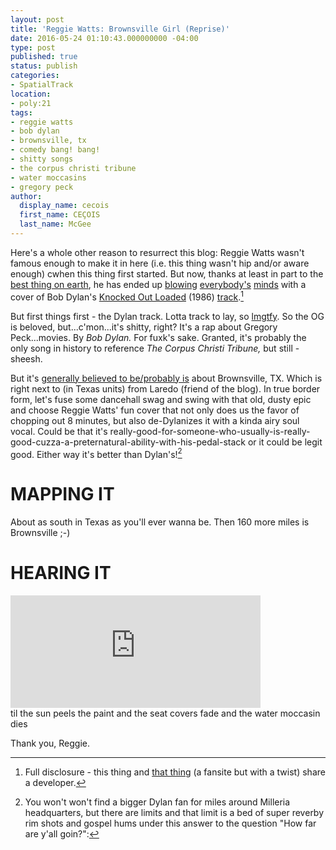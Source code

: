 ```yaml
---
layout: post
title: 'Reggie Watts: Brownsville Girl (Reprise)'
date: 2016-05-24 01:10:43.000000000 -04:00
type: post
published: true
status: publish
categories:
- SpatialTrack
location:
- poly:21
tags:
- reggie watts
- bob dylan
- brownsville, tx
- comedy bang! bang!
- shitty songs
- the corpus christi tribune
- water moccasins
- gregory peck
author:
  display_name: cecois
  first_name: CEÇOIS
  last_name: McGee
---
```


Here's a whole other reason to resurrect this blog: Reggie Watts wasn't famous enough to make it in here (i.e. this thing wasn't hip and/or aware enough) cwhen this thing first started. But now, thanks at least in part to the [best thing on earth](http://www.earwolf.com/show/comedy-bang-bang/), he has ended up [blowing](http://consequenceofsound.net/2014/03/listen-reggie-watts-covers-bob-dylans-brownsville-girl/) [everybody's](http://www.spin.com/2014/03/reggie-watts-cover-bob-dylan-brownsville-girl-stream/) [minds](http://slog.thestranger.com/slog/archives/2014/03/11/no-joke-reggie-watts-covers-bob-dylans-brownsville-girl) with a cover of Bob Dylan's [Knocked Out Loaded](https://open.spotify.com/album/0BoT4M1d5H6VJr3QUjsJma) (1986) [track](https://open.spotify.com/track/74KpujtKzOfwEXSfuPwfHq).[^1]

But first things first - the Dylan track. Lotta track to lay, so [lmgtfy](http://lmgtfy.com/?q=dylan+%2B%22brownsville+girl%22). So the OG is beloved, but...c'mon...it's shitty, right? It's a rap about Gregory Peck...movies. By *Bob Dylan.* For fuxk's sake. Granted, it's probably the only song in history to reference *The Corpus Christi Tribune,* but still - sheesh.

But it's [generally believed to be/probably is](http://www.songplaces.com/Brownsville_Girl/Brownsville_Texas) about Brownsville, TX. Which is right next to (in Texas units) from <span data-target="rando" data-id="-99.5057715,27.5020404">Laredo</span> (friend of the blog). In true border form, let's fuse some dancehall swag and swing with that old, dusty epic and choose Reggie Watts' fun cover that not only does us the favor of chopping out 8 minutes, but also de-Dylanizes it with a kinda airy soul vocal. Could be that it's really-good-for-someone-who-usually-is-really-good-cuzza-a-preternatural-ability-with-his-pedal-stack or it could be legit good. Either way it's better than Dylan's![^2]

# MAPPING IT
About as south in Texas as you'll ever wanna be. Then 160 more miles <span class="trigger" data-target="milleria" data-id="gD21">is Brownsville</span> ;-)


# HEARING IT
<iframe src="https://embed.spotify.com/?uri=spotify%3Atrack%3A1t2RFopfoNz3a1O3RHRDXE" width="400" height="180" frameborder="0" allowtransparency="true"></iframe>

[^1]: Full disclosure - this thing and [that thing](http://trainertothestarsseekingstars.org) (a fansite but with a twist) share a developer.
[^2]: You won't won't find a bigger Dylan fan for miles around Milleria headquarters, but there are limits and that limit is a bed of super reverby rim shots and gospel hums under this answer to the question "How far are y'all goin?": 

<div class="lyrics">
til the sun peels the paint and the seat covers fade and the water moccasin dies
</div>

Thank you, Reggie.